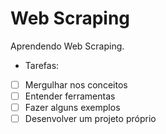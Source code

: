 # Web Scraping
 Aprendendo Web Scraping.

* Tarefas:
- [ ] Mergulhar nos conceitos 
- [ ] Entender ferramentas
- [ ] Fazer alguns exemplos
- [ ] Desenvolver um projeto próprio 
